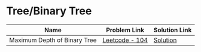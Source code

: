 # Tree/Binary Tree


| Name       | Problem Link                       | Solution Link                      |
|--------------------|------------------------------------|-----------------------------------|
| Maximum Depth of Binary Tree          | [Leetcode - 104](https://leetcode.com/problems/maximum-depth-of-binary-tree/description/)                | [Solution](https://github.com/moinhameed27/Ultimate-DSA/blob/main/Tree/Binary%20Tree/Maximum%20Depth%20of%20Binary%20Tree.cpp)              |

